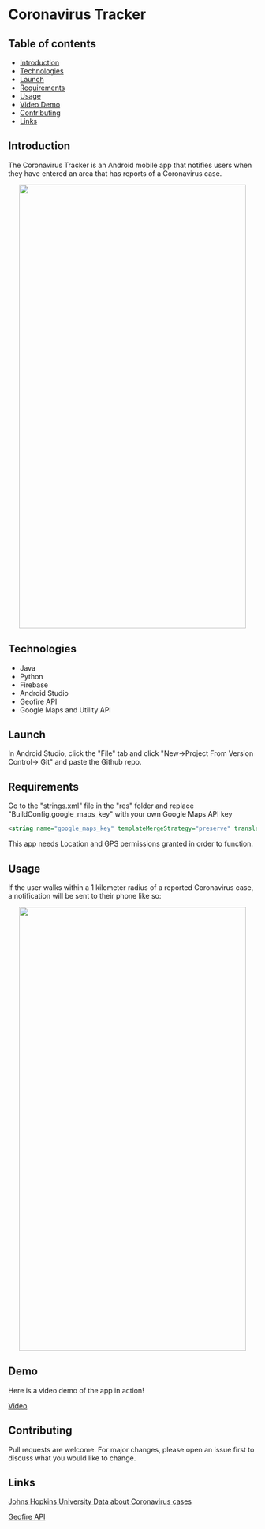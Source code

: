 # Coronavirus Tracker 

## Table of contents
* [Introduction](#introduction)
* [Technologies](#technologies)
* [Launch](#launch)
* [Requirements](#requirements)
* [Usage](#usage)
* [Video Demo](#demo)
* [Contributing](#contributing)
* [Links](#links)


## Introduction
The Coronavirus Tracker is an Android mobile app that notifies users when they have entered an area that has reports of a Coronavirus case.

<p align="center">
  <img width="460" height="900" src="https://user-images.githubusercontent.com/55412165/77963892-2a6dc600-72ac-11ea-81e2-17c73f263127.PNG">
</p>

## Technologies
* Java
* Python
* Firebase
* Android Studio
* Geofire API
* Google Maps and Utility API

## Launch

In Android Studio, click the "File" tab and click "New->Project From Version Control-> Git" and paste the Github repo.

## Requirements 
Go to the "strings.xml" file in the "res" folder and replace "BuildConfig.google_maps_key" with your own Google Maps API key
```XML
<string name="google_maps_key" templateMergeStrategy="preserve" translatable="false">YOUR_API_KEY</string>
```

This app needs Location and GPS permissions granted in order to function.

## Usage

If the user walks within a 1 kilometer radius of a reported Coronavirus case, a notification will be sent to their phone like so:
<p align="center">
  <img width="460" height="900" src="https://user-images.githubusercontent.com/55412165/77965219-90f3e380-72ae-11ea-80a9-7c927811386a.PNG">
</p>

## Demo

Here is a video demo of the app in action!

[Video](https://www.youtube.com/watch?v=-cEClX7vh5Q)

## Contributing
Pull requests are welcome. For major changes, please open an issue first to discuss what you would like to change.

## Links

[Johns Hopkins University Data about Coronavirus cases](https://github.com/CSSEGISandData/COVID-19)

[Geofire API](https://github.com/firebase/geofire-android)
